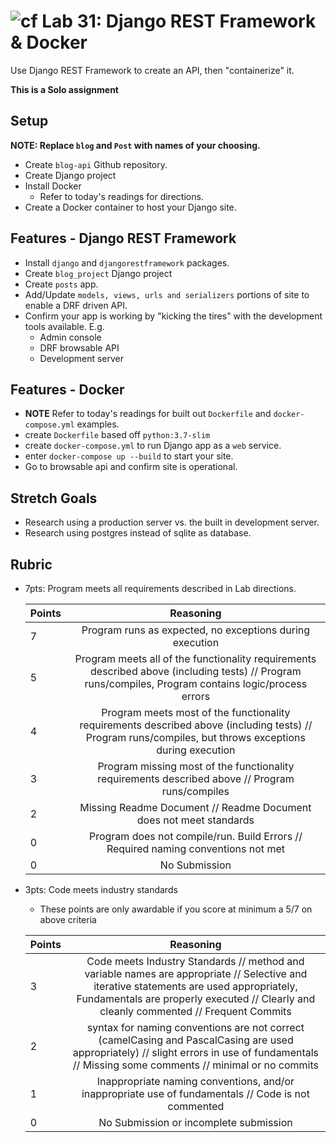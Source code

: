 # ![cf](http://i.imgur.com/7v5ASc8.png) Lab 31: Django REST Framework & Docker

Use Django REST Framework to create an API, then "containerize" it.

**This is a Solo assignment**

## Setup

**NOTE: Replace `blog` and `Post` with names of your choosing.**

- Create `blog-api` Github repository.
- Create Django project
- Install Docker
  - Refer to today's readings for directions.
- Create a Docker container to host your Django site.

## Features - Django REST Framework

- Install `django` and `djangorestframework` packages.
- Create `blog_project` Django project
- Create `posts` app.
- Add/Update `models, views, urls and serializers` portions of site to enable a DRF driven API.
- Confirm your app is working by "kicking the tires" with the development tools available. E.g.
  - Admin console
  - DRF browsable API
  - Development server

## Features - Docker

- **NOTE** Refer to today's readings for built out `Dockerfile` and `docker-compose.yml` examples.
- create `Dockerfile` based off `python:3.7-slim`
- create `docker-compose.yml` to run Django app as a `web` service.
- enter `docker-compose up --build` to start your site.
- Go to browsable api and confirm site is operational.

## Stretch Goals

- Research using a production server vs. the built in development server.
- Research using postgres instead of sqlite as database.

## Rubric

- 7pts: Program meets all requirements described in Lab directions.

	Points  | Reasoning |
	 ------------ | :-----------: |
	7       | Program runs as expected, no exceptions during execution |
	5       | Program meets all of the  functionality requirements described above (including tests) // Program runs/compiles, Program contains logic/process errors|
	4       | Program meets most of the functionality requirements described above (including tests)  // Program runs/compiles, but throws exceptions during execution |
	3       | Program missing most of the functionality requirements described above // Program runs/compiles |
	2       | Missing Readme Document // Readme Document does not meet standards |
	0       | Program does not compile/run. Build Errors // Required naming conventions not met |
	0       | No Submission |

- 3pts: Code meets industry standards
	- These points are only awardable if you score at minimum a 5/7 on above criteria

	Points  | Reasoning |
	 ------------ | :-----------: |
	3       | Code meets Industry Standards // method and variable names are appropriate // Selective and iterative statements are used appropriately, Fundamentals are properly executed // Clearly and cleanly commented // Frequent Commits |
	2       | syntax for naming conventions are not correct (camelCasing and PascalCasing are used appropriately) // slight errors in use of fundamentals // Missing some comments // minimal or no commits |
	1       | Inappropriate naming conventions, and/or inappropriate use of fundamentals // Code is not commented  |
	0       | No Submission or incomplete submission |
